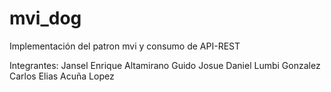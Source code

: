 # mvi_dog
Implementación del patron mvi y consumo de API-REST  

Integrantes:
Jansel Enrique Altamirano Guido
Josue Daniel Lumbi Gonzalez
Carlos Elias Acuña Lopez
